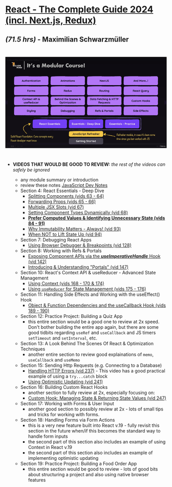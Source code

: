 # [React - The Complete Guide 2024 (incl. Next.js, Redux)](https://www.udemy.com/course/react-the-complete-guide-incl-redux/learn)

## _(71.5 hrs)_ - Maximilian Schwarzmüller

<div style="padding:25px 0; text-align: center;"><img src="../../imgs/max-react-course.png" width="600"></div>

- **VIDEOS THAT WOULD BE GOOD TO REVIEW:** _the rest of the videos can safely be ignored_

  - any module summary or introduction
  - review these notes [JavaScript Dev Notes](../dev-notes/javascript.md)
  - Section 4: React Essentials - Deep Dive
    - [Splitting Components (vids 63 - 64)](https://www.udemy.com/course/react-the-complete-guide-incl-redux/learn/lecture/39659746#overview)
    - [Forwarding Props (vids 65 - 66)](https://www.udemy.com/course/react-the-complete-guide-incl-redux/learn/lecture/39659750#overview)
    - [Multiple JSX Slots (vid 67)](https://www.udemy.com/course/react-the-complete-guide-incl-redux/learn/lecture/39659754#overview)
    - [Setting Component Types Dynamically (vid 68)](https://www.udemy.com/course/react-the-complete-guide-incl-redux/learn/lecture/39659756#overview)
    - [**Prefer Computed Values & Identifying Unnecessary State (vids 84 - 91)**](https://www.udemy.com/course/react-the-complete-guide-incl-redux/learn/lecture/39659808#overview)
    - [Why Immutability Matters - Always! (vid 93)](https://www.udemy.com/course/react-the-complete-guide-incl-redux/learn/lecture/39659844#overview)
    - [When NOT to Lift State Up (vid 94)](https://www.udemy.com/course/react-the-complete-guide-incl-redux/learn/lecture/39659846#overview)
  - Section 7: Debugging React Apps
    - [Using Browser Debugger & Breakpoints (vid 128)](https://www.udemy.com/course/react-the-complete-guide-incl-redux/learn/lecture/39836188#overview)
  - Section 8: Working with Refs & Portals
    - [Exposing Component APIs via the **_useImperativeHandle_** Hook (vid 142)](https://www.udemy.com/course/react-the-complete-guide-incl-redux/learn/lecture/39836376#overview)
    - [Introducing & Understanding "Portals" (vid 147)](https://www.udemy.com/course/react-the-complete-guide-incl-redux/learn/lecture/39836418#overview)
  - Section 10: React's Context API & useReducer - Advanced State Management
    - [Using Context (vids 168 - 170 & 174)](https://www.udemy.com/course/react-the-complete-guide-incl-redux/learn/lecture/8246374#overview)
    - [Using `useReducer` for State Management (vids 175 - 176)](https://www.udemy.com/course/react-the-complete-guide-incl-redux/learn/lecture/8244660#overview)
  - Section 11: Handling Side Effects and Working with the useEffect() Hook
    - [Object & Function Dependencies and the useCallback Hook (vids 189 - 190)](https://www.udemy.com/course/react-the-complete-guide-incl-redux/learn/lecture/8244658#overview)
  - Section 12: Practice Project: Building a Quiz App
    - this entire section would be a good one to review at 2x speed. Don't bother building the entire app again, but there are some good tidbits regarding `useRef` and `useCallback` and JS timers `setTimeout` and `setInterval`, etc.
  - Section 13: A Look Behind The Scenes Of React & Optimization Techniques
    - another entire section to review good explainations of `memo`, `useCallback` and `useMemo`
  - Section 15: Sending Http Requests (e.g. Connecting to a Database)
    - [Handling HTTP Errors (vid 237)](https://google.com) - This video has a good practical example of using a `try...catch` block
    - [Using Optimistic Updating (vid 241)](https://www.udemy.com/course/react-the-complete-guide-incl-redux/learn/lecture/39836976#questions)
  - Section 16: Building Custom React Hooks
    - another section to fully review at 2x, especially focusing on:
    - [Custom Hook: Managing State & Returning State Values (vid 247)](https://www.udemy.com/course/react-the-complete-guide-incl-redux/learn/lecture/39837058#overview)
  - Section 17: Working with Forms & User Input
    - another good section to possibly review at 2x - lots of small tips and tricks for working with forms.
  - Section 18: Handling Forms via Form Actions
    - this is a very new feature built into React v.19 - fully revisit this section in the future when/if this becomes the standard way to handle form inputs
    - the second part of this section also includes an example of using Context in React v.19
    - the second part of this section also includes an example of implementing optimistic updating
  - Section 19: Practice Project: Building a Food Order App
    - this entire section would be good to review - lots of good bits about structuring a project and also using native browser features
